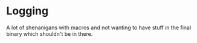 # Logging

A lot of shenanigans with macros and not wanting to have stuff in the final binary which shouldn't be in there.


